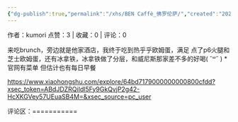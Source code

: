 ```yaml
---
{"dg-publish":true,"permalink":"/xhs/BEN Caffè_佛罗伦萨/","created":"2025-03-17T22:02:41.168+08:00","updated":"2025-03-17T22:02:41.168+08:00"}
---
```


作者：kumori
点赞：3   |   收藏：0   |   评论：0

来吃brunch，旁边就是他家酒店，我终于吃到热乎乎欧姆蛋，满足
点了p6火腿和芝士欧姆蛋，还有冰拿铁，冰拿铁做了分层，和威尼斯那家差不多的好喝( ˘꒳​˘ )
*官网有菜单 但估计也有每日早餐

https://www.xiaohongshu.com/explore/64bd7179000000000800cfdd?xsec_token=ABdJDZRQiIdl5Fy9GkQvjP2g42-HcXKGVey57UEuaSB4M=&xsec_source=pc_user

评论区：===========

